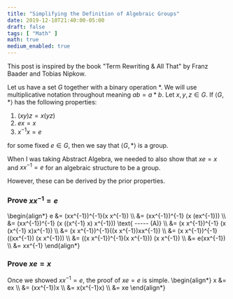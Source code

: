 ```yaml
---
title: "Simplifying the Definition of Algebraic Groups"
date: 2019-12-10T21:40:00-05:00
draft: false 
tags: [ "Math" ]
math: true
medium_enabled: true
---
```


This post is inspired by the book "Term Rewriting & All That" by Franz Baader and Tobias Nipkow.

Let us have a set $G$ together with a binary operation $*$. We will use multiplicative notation throughout meaning $ab = a * b$. Let $x, y, z \in G$. If $\langle G , * \rangle$ has the following properties: 

1. $(x y)z = x (y z)$
2. $ex = x$ 
3. $x^{-1} x = e$

for some fixed $e \in G$, then we say that $\langle G, * \rangle$ is a group. 


When I was taking Abstract Algebra, we needed to also show that $xe = x$ and $xx^{-1} = e$ for an algebraic structure to be a group.

However, these can be derived by the prior properties.

### Prove $xx^{-1} = e$  
\begin{align*}
e &= (xx^{-1})^{-1}(x x^{-1}) \\\\
&= (xx^{-1})^{-1} (x (ex^{-1})) \\\\
&= (xx^{-1})^{-1} (x ((x^{-1} x) x^{-1})) \text{ ----- (A)} \\\\
&= (x x^{-1})^{-1} (x (x^{-1} x)x^{-1}) \\\\
&= (x x^{-1})^{-1}((x x^{-1})xx^{-1}) \\\\
&= (x x^{-1})^{-1} ((xx^{-1}) (x x^{-1})) \\\\
&= ((x x^{-1})^{-1}(x  x^{-1})) (x x^{-1}) \\\\
&= e(xx^{-1}) \\\\
&= xx^{-1}
\end{align*}
### Prove $xe = x$ 

Once we showed $xx^{-1} = e$, the proof of $xe = e$ is simple.
\begin{align*}
x &= ex \\\\
&= (xx^{-1})x \\\\
&= x(x^{-1}x) \\\\
&= xe
\end{align*}
